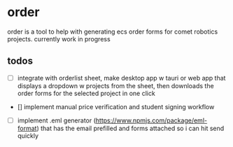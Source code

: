 # order

order is a tool to help with generating ecs order forms for comet robotics projects. currently work in progress

## todos
- [ ] integrate with orderlist sheet, make desktop app w tauri or web app that displays a dropdown w projects from the sheet, then downloads the order forms for the selected project in one click
- [] implement manual price verification and student signing workflow
- [ ] implement .eml generator (https://www.npmjs.com/package/eml-format) that has the email prefilled and forms attached so i can hit send quickly
